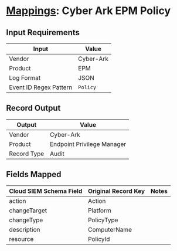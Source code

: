# [Mappings](README.md): Cyber Ark EPM Policy

## Input Requirements

|Input|Value|
|-----|-----|
|Vendor|Cyber-Ark|
|Product|EPM|
|Log Format|JSON|
|Event ID Regex Pattern|`Policy`|

## Record Output

|Output|Value|
|------|-----|
|Vendor|Cyber-Ark|
|Product|Endpoint Privilege Manager|
|Record Type|Audit|

## Fields Mapped

|Cloud SIEM Schema Field|Original Record Key|Notes|
|-----------------------|-------------------|-----|
|action|Action||
|changeTarget|Platform||
|changeType|PolicyType||
|description|ComputerName||
|resource|PolicyId||

